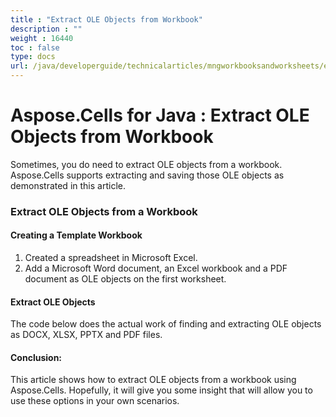 ```yaml
---
title : "Extract OLE Objects from Workbook" 
description : "" 
weight : 16440 
toc : false
type: docs
url: /java/developerguide/technicalarticles/mngworkbooksandworksheets/extract+ole+objects+from+workbook/
---
```


# Aspose.Cells for Java : Extract OLE Objects from Workbook


Sometimes, you do need to extract OLE objects from a workbook. Aspose.Cells supports extracting and saving those OLE objects as demonstrated in this article.

### Extract OLE Objects from a Workbook

#### Creating a Template Workbook

1.  Created a spreadsheet in Microsoft Excel.
2.  Add a Microsoft Word document, an Excel workbook and a PDF document as OLE objects on the first worksheet.

#### Extract OLE Objects

The code below does the actual work of finding and extracting OLE objects as DOCX, XLSX, PPTX and PDF files.


#### Conclusion:

This article shows how to extract OLE objects from a workbook using Aspose.Cells. Hopefully, it will give you some insight that will allow you to use these options in your own scenarios.

